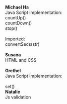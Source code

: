 <b>Michael Ha</b>					<br/>
Java Script implementation:			<br/>
countUp()							<br/>
countDown()							<br/>
stop()								<br/>
									<br/>
Imported:							<br/>
convertSecs(str)					<br/>
									<br/>
<b>Susana</b>						<br/>
HTML and CSS						<br/>
									<br/>
<b>Grethel</b>						<br/>
Java Script implementation:			<br/>
		            	<br/>
set()								<br/>
<b>Natalie</b>						<br/>
Js validation

